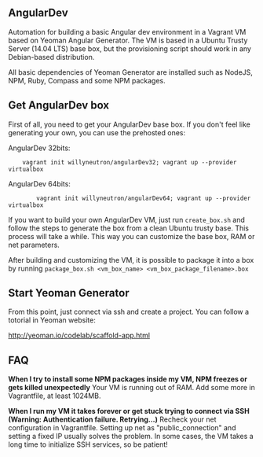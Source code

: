 AngularDev
----------

Automation for building a basic Angular dev environment in a Vagrant VM based on Yeoman Angular
Generator. The VM is based in a Ubuntu Trusty Server (14.04 LTS) base box, but the provisioning
script should work in any Debian-based distribution.

All basic dependencies of Yeoman Generator are installed such as NodeJS, NPM, Ruby, Compass
and some NPM packages.


Get AngularDev box
------------------

First of all, you need to get your AngularDev base box. If you don't feel like generating your
own, you can use the prehosted ones:

AngularDev 32bits:
```
	vagrant init willyneutron/angularDev32; vagrant up --provider virtualbox
```

AngularDev 64bits:
```
        vagrant init willyneutron/angularDev64; vagrant up --provider virtualbox
```

If you want to build your own AngularDev VM, just run `create_box.sh` and follow the steps to 
generate the box from a clean Ubuntu trusty base. This process will take a while. This way you
can customize the base box, RAM or net parameters.

After building and customizing the VM, it is possible to package it into a box by running 
`package_box.sh <vm_box_name> <vm_box_package_filename>.box`


Start Yeoman Generator
---------------------- 

From this point, just connect via ssh and create a project. You can follow a totorial in
Yeoman website:

http://yeoman.io/codelab/scaffold-app.html

FAQ
----

__When I try to install some NPM packages inside my VM, NPM freezes or gets killed unexpectedly__
Your VM is running out of RAM. Add some more in Vagrantfile, at least 1024MB.

__When I run my VM it takes forever or get stuck trying to connect via SSH (Warning: Authentication failure. Retrying...)__
Recheck your net configuration in Vagrantfile. Setting up net as "public_connection" and setting
a fixed IP usually solves the problem. In some cases, the VM takes a long time to initialize SSH
services, so be patient!
